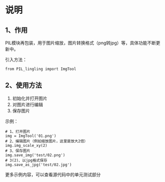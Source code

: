 # 说明

## 1、作用

PIL模块再包装，用于图片缩放，图片转换格式（png转jpg）等，具体功能不断更新中。

引入方法：

```
from PIL_lingling import ImgTool
```

## 2、使用方法

1. 初始化并打开图片
2. 对图片进行编辑
3. 保存图片


示例：

```
# 1、打开图片
img = ImgTool('01.png')
# 2、编辑图片（例如缩放图片，这里是放大2倍）
img.img_scale_xy(2)
# 3、保存图片
img.save_img('test/02.png')
# 3(2)、以jpg格式保存
img.save_as_jpg('test/02.jpg')
```	

更多示例内容，可以查看源代码中的单元测试部分